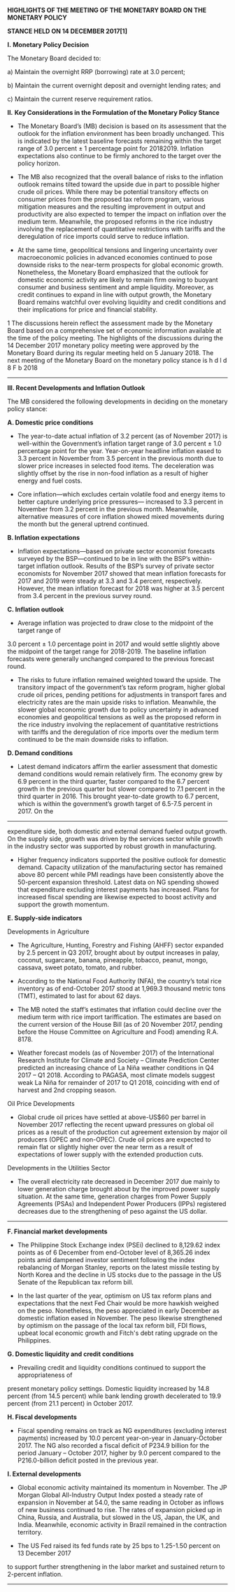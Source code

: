 **HIGHLIGHTS OF THE MEETING OF THE MONETARY BOARD ON THE MONETARY POLICY**

**STANCE HELD ON 14 DECEMBER 2017[1]**


**I.** **Monetary Policy Decision**

The Monetary Board decided to:

a) Maintain the overnight RRP (borrowing) rate at 3.0 percent;

b) Maintain the current overnight deposit and overnight lending rates; and

c) Maintain the current reserve requirement ratios.

**II.** **Key Considerations in the Formulation of the Monetary Policy Stance**

  - The Monetary Board’s (MB) decision is based on its assessment that the outlook for the
inflation environment has been broadly unchanged. This is indicated by the latest baseline
forecasts remaining within the target range of 3.0 percent ± 1 percentage point for 20182019. Inflation expectations also continue to be firmly anchored to the target over the
policy horizon.

  - The MB also recognized that the overall balance of risks to the inflation outlook remains
tilted toward the upside due in part to possible higher crude oil prices. While there may be
potential transitory effects on consumer prices from the proposed tax reform program,
various mitigation measures and the resulting improvement in output and productivity are
also expected to temper the impact on inflation over the medium term. Meanwhile, the
proposed reforms in the rice industry involving the replacement of quantitative
restrictions with tariffs and the deregulation of rice imports could serve to reduce
inflation.

  - At the same time, geopolitical tensions and lingering uncertainty over macroeconomic
policies in advanced economies continued to pose downside risks to the near-term
prospects for global economic growth. Nonetheless, the Monetary Board emphasized that
the outlook for domestic economic activity are likely to remain firm owing to buoyant
consumer and business sentiment and ample liquidity. Moreover, as credit continues to
expand in line with output growth, the Monetary Board remains watchful over evolving
liquidity and credit conditions and their implications for price and financial stability.

1 The discussions herein reflect the assessment made by the Monetary Board based on a comprehensive set of economic information available at
the time of the policy meeting. The highlights of the discussions during the 14 December 2017 monetary policy meeting were approved by the
Monetary Board during its regular meeting held on 5 January 2018. The next meeting of the Monetary Board on the monetary policy stance is
h d l d 8 F b 2018


-----

**III.   Recent Developments and Inflation Outlook**

The MB considered the following developments in deciding on the monetary policy stance:

**A. Domestic price conditions**

  - The year-to-date actual inflation of 3.2 percent (as of November 2017) is well-within the
Government’s inflation target range of 3.0 percent ± 1.0 percentage point for the year.
Year-on-year headline inflation eased to 3.3 percent in November from 3.5 percent in the
previous month due to slower price increases in selected food items. The deceleration was
slightly offset by the rise in non-food inflation as a result of higher energy and fuel costs.

  - Core inflation—which excludes certain volatile food and energy items to better capture
underlying price pressures— increased to 3.3 percent in November from 3.2 percent in the
previous month. Meanwhile, alternative measures of core inflation showed mixed
movements during the month but the general uptrend continued.

**B.  Inflation expectations**

  - Inflation expectations—based on private sector economist forecasts surveyed by the
BSP—continued to be in line with the BSP’s within-target inflation outlook. Results of the
BSP’s survey of private sector economists for November 2017 showed that mean inflation
forecasts for 2017 and 2019 were steady at 3.3 and 3.4 percent, respectively. However,
the mean inflation forecast for 2018 was higher at 3.5 percent from 3.4 percent in the
previous survey round.

**C.  Inflation outlook**

  - Average inflation was projected to draw close to the midpoint of the target range of

3.0 percent ± 1.0 percentage point in 2017 and would settle slightly above the midpoint of
the target range for 2018-2019. The baseline inflation forecasts were generally unchanged
compared to the previous forecast round.

  - The risks to future inflation remained weighted toward the upside. The transitory impact
of the government’s tax reform program, higher global crude oil prices, pending petitions
for adjustments in transport fares and electricity rates are the main upside risks to
inflation. Meanwhile, the slower global economic growth due to policy uncertainty in
advanced economies and geopolitical tensions as well as the proposed reform in the rice
industry involving the replacement of quantitative restrictions with tariffs and the
deregulation of rice imports over the medium term continued to be the main downside
risks to inflation.

**D. Demand conditions**

  - Latest demand indicators affirm the earlier assessment that domestic demand conditions
would remain relatively firm. The economy grew by 6.9 percent in the third quarter, faster
compared to the 6.7 percent growth in the previous quarter but slower compared to
7.1 percent in the third quarter in 2016. This brought year-to-date growth to 6.7 percent,
which is within the government’s growth target of 6.5-7.5 percent in 2017. On the


-----

expenditure side, both domestic and external demand fueled output growth. On the
supply side, growth was driven by the services sector while growth in the industry sector
was supported by robust growth in manufacturing.

 - Higher frequency indicators supported the positive outlook for domestic demand. Capacity
utilization of the manufacturing sector has remained above 80 percent while PMI readings
have been consistently above the 50-percent expansion threshold. Latest data on NG
spending showed that expenditure excluding interest payments has increased. Plans for
increased fiscal spending are likewise expected to boost activity and support the growth
momentum.

**E.  Supply-side indicators**

Developments in Agriculture

 - The Agriculture, Hunting, Forestry and Fishing (AHFF) sector expanded by 2.5 percent in
Q3 2017, brought about by output increases in palay, coconut, sugarcane, banana,
pineapple, tobacco, peanut, mongo, cassava, sweet potato, tomato, and rubber.

 - According to the National Food Authority (NFA), the country’s total rice inventory as of
end-October 2017 stood at 1,969.3 thousand metric tons (TMT), estimated to last for
about 62 days.

 - The MB noted the staff’s estimates that inflation could decline over the medium term with
rice import tariffication. The estimates are based on the current version of the House Bill
(as of 20 November 2017, pending before the House Committee on Agriculture and Food)
amending R.A. 8178.

 - Weather forecast models (as of November 2017) of the International Research Institute for
Climate and Society – Climate Prediction Center predicted an increasing chance of La Niña
weather conditions in Q4 2017 – Q1 2018. According to PAGASA, most climate models
suggest weak La Niña for remainder of 2017 to Q1 2018, coinciding with end of harvest
and 2nd cropping season.

Oil Price Developments

 - Global crude oil prices have settled at above-US$60 per barrel in November 2017 reflecting
the recent upward pressures on global oil prices as a result of the production cut
agreement extension by major oil producers (OPEC and non-OPEC). Crude oil prices are
expected to remain flat or slightly higher over the near term as a result of expectations of
lower supply with the extended production cuts.

Developments in the Utilities Sector

 - The overall electricity rate decreased in December 2017 due mainly to lower generation
charge brought about by the improved power supply situation. At the same time,
generation charges from Power Supply Agreements (PSAs) and Independent Power
Producers (IPPs) registered decreases due to the strengthening of peso against the US
dollar.


-----

**F. Financial market developments**

 - The Philippine Stock Exchange index (PSEi) declined to 8,129.62 index points as of
6 December from end-October level of 8,365.26 index points amid dampened investor
sentiment following the index rebalancing of Morgan Stanley, reports on the latest missile
testing by North Korea and the decline in US stocks due to the passage in the US Senate of
the Republican tax reform bill.

 - In the last quarter of the year, optimism on US tax reform plans and expectations that the
next Fed Chair would be more hawkish weighed on the peso. Nonetheless, the peso
appreciated in early December as domestic inflation eased in November. The peso likewise
strengthened by optimism on the passage of the local tax reform bill, FDI flows, upbeat
local economic growth and Fitch's debt rating upgrade on the Philippines.

**G. Domestic liquidity and credit conditions**

 - Prevailing credit and liquidity conditions continued to support the appropriateness of

present monetary policy settings. Domestic liquidity increased by 14.8 percent (from
14.5 percent) while bank lending growth decelerated to 19.9 percent (from 21.1 percent)
in October 2017.

**H.  Fiscal developments**

 - Fiscal spending remains on track as NG expenditures (excluding interest payments)
increased by 10.0 percent year-on-year in January-October 2017. The NG also recorded a
fiscal deficit of P234.9 billion for the period January – October 2017, higher by 9.0 percent
compared to the P216.0-billion deficit posted in the previous year.

**I.  External developments**

 - Global economic activity maintained its momentum in November. The JP Morgan Global
All-Industry Output Index posted a steady rate of expansion in November at 54.0, the same
reading in October as inflows of new business continued to rise. The rates of expansion
picked up in China, Russia, and Australia, but slowed in the US, Japan, the UK, and India.
Meanwhile, economic activity in Brazil remained in the contraction territory.

 - The US Fed raised its fed funds rate by 25 bps to 1.25-1.50 percent on 13 December 2017

to support further strengthening in the labor market and sustained return to 2-percent
inflation.


-----


